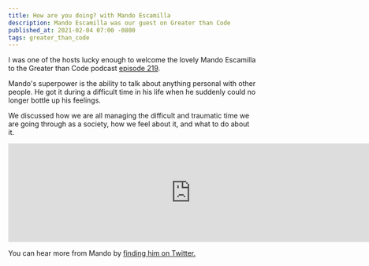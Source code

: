 ```yaml
---
title: How are you doing? with Mando Escamilla
description: Mando Escamilla was our guest on Greater than Code
published_at: 2021-02-04 07:00 -0800
tags: greater_than_code
---
```


I was one of the hosts lucky enough to welcome the lovely Mando Escamilla to the
Greater than Code podcast [episode 219](https://www.greaterthancode.com/how-are-you-doing).

Mando's superpower is the ability to talk about anything personal with other
people. He got it during a difficult time in his life when he suddenly could no
longer bottle up his feelings.

We discussed how we are all managing the difficult and traumatic time we are
going through as a society, how we feel about it, and what to do about it.

<iframe src="https://player.fireside.fm/v2/nERs6yQ-+0NcwU7Ey?theme=dark" width="740" height="200" frameborder="0" scrolling="no"></iframe>

You can hear more from Mando by [finding him on Twitter.](https://twitter.com/mandoescamilla)
